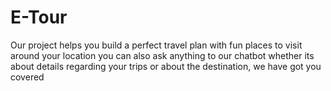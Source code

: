 # E-Tour
Our project helps you build a perfect travel plan with fun places to visit around your location you can also ask anything to our chatbot whether its about details regarding your trips or about the destination, we have got you covered
